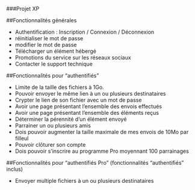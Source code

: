 ###Projet XP

##Fonctionnalités générales
- Authentification : Inscription / Connexion / Déconnexion
- réinitialiser le mot de passe
- modifier le mot de passe 
- Télécharger un élément hébergé
- Promotions du service sur les réseaux sociaux
- Contacter le support technique

##Fonctionnalités pour “authentifiés”
- Limite de la taille des fichiers à 1Go.
- Pouvoir envoyer le même lien à un ou plusieurs destinataires
- Crypter le lien de son fichier avec un mot de passe
- Avoir une page présentant l’ensemble des envois effectués
- Avoir une page présentant l’ensemble des éléments reçus
- Déterminer la pérennité d’un élément envoyé
- Parrainer un ou plusieurs amis
- Dois pouvoir augmenter la taille maximale de mes envois de 10Mo par filleul
- Pouvoir clôturer son compte
- Dois pouvoir s’inscrire au programme Pro moyennant 100 parrainages

##Fonctionnalités pour “authentifiés Pro” (fonctionnalités “authentifiés” inclus)
- Envoyer multiple fichiers à un ou plusieurs destinataires
